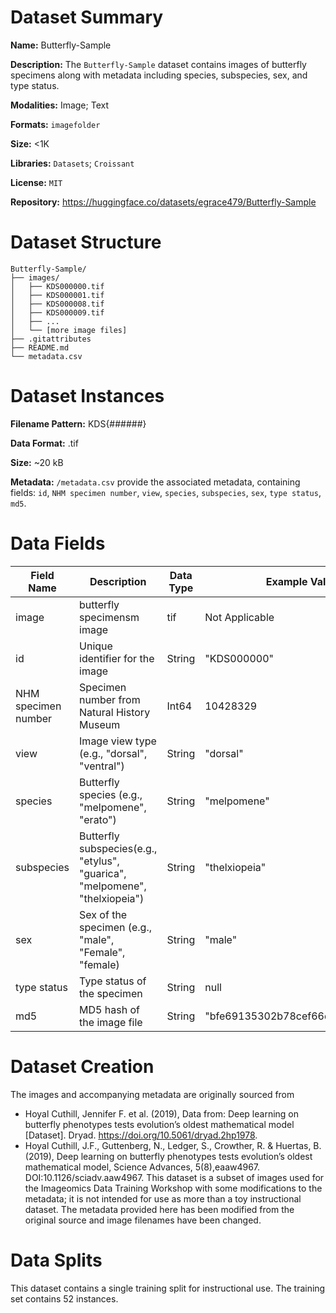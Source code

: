 # Dataset Summary

**Name:** Butterfly-Sample

**Description:** 
The `Butterfly-Sample` dataset contains images of butterfly specimens along with metadata including species, subspecies, sex, and type status. 

**Modalities:** Image; Text

**Formats:** `imagefolder`

**Size:** <1K

**Libraries:** `Datasets`; `Croissant`

**License:** `MIT`

**Repository:** https://huggingface.co/datasets/egrace479/Butterfly-Sample

# Dataset Structure

```
Butterfly-Sample/
├── images/
│   ├── KDS000000.tif
│   ├── KDS000001.tif
│   ├── KDS000008.tif
│   ├── KDS000009.tif
│   ├── ...
│   └── [more image files]
├── .gitattributes
├── README.md
└── metadata.csv
```
# Dataset Instances

**Filename Pattern:** KDS{######}

**Data Format:** .tif

**Size:** ~20 kB

**Metadata:** `/metadata.csv` provide the associated metadata, containing fields: `id`,  `NHM specimen number`, `view`, `species`, `subspecies`, `sex`, `type status`, `md5`.

# Data Fields

| Field Name          | Description                                                                 | Data Type | Example Values                     |
| ------------------- | --------------------------------------------------------------------------- | --------- | ---------------------------------- |
| image               | butterfly specimensm image                                                  | tif       | Not Applicable                     |
| id                  | Unique identifier for the image                                             | String    | "KDS000000"                        |
| NHM specimen number | Specimen number from Natural History Museum                                 | Int64     | 10428329                           |
| view                | Image view type (e.g., "dorsal", "ventral")                                 | String    | "dorsal"                           |
| species             | Butterfly species (e.g., "melpomene", "erato")                              | String    | "melpomene"                        |
| subspecies          | Butterfly subspecies(e.g., "etylus", "guarica", "melpomene", "thelxiopeia") | String    | "thelxiopeia"                      |
| sex                 | Sex of the specimen (e.g., "male", "Female", "female)                       | String    | "male"                             |
| type status         | Type status of the specimen                                                 | String    | null                               |
| md5                 | MD5 hash of the image file                                                  | String    | "bfe69135302b78cef66df623ddb5befd" |

# Dataset Creation

The images and accompanying metadata are originally sourced from
* Hoyal Cuthill, Jennifer F. et al. (2019), Data from: Deep learning on butterfly phenotypes tests evolution’s oldest mathematical model [Dataset]. Dryad. https://doi.org/10.5061/dryad.2hp1978.
* Hoyal Cuthill, J.F., Guttenberg, N., Ledger, S., Crowther, R. & Huertas, B. (2019), Deep learning on butterfly phenotypes tests evolution’s oldest mathematical model, Science Advances, 5(8),eaaw4967. DOI:10.1126/sciadv.aaw4967.
This dataset is a subset of images used for the Imageomics Data Training Workshop with some modifications to the metadata; it is not intended for use as more than a toy instructional dataset. The metadata provided here has been modified from the original source and image filenames have been changed.
# Data Splits
This dataset contains a single training split for instructional use. The training set contains 52 instances. 
